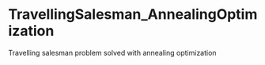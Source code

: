 # TravellingSalesman_AnnealingOptimization
Travelling salesman problem solved with annealing optimization
